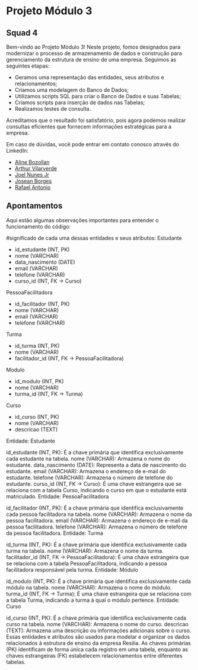 # Projeto Módulo 3

## Squad 4

Bem-vindo ao Projeto Módulo 3! Neste projeto, fomos designados para modernizar o processo de armazenamento de dados e construção para gerenciamento da estrutura de ensino de uma empresa. Seguimos as seguintes etapas:

- Geramos uma representação das entidades, seus atributos e relacionamentos;
- Criamos uma modelagem do Banco de Dados;
- Utilizamos scripts SQL para criar o Banco de Dados e suas Tabelas;
- Criamos scripts para inserção de dados nas Tabelas;
- Realizamos testes de consulta.

Acreditamos que o resultado foi satisfatório, pois agora podemos realizar consultas eficientes que fornecem informações estratégicas para a empresa.

Em caso de dúvidas, você pode entrar em contato conosco através do LinkedIn:

- [Aline Bozollan](https://www.linkedin.com/in/alinebozollan/)
- [Arthur Vilarverde](https://www.linkedin.com/in/arthur-vilarverde-dataanalytics-webdev/)
- [Joel Nunes Jr](https://www.linkedin.com/in/joel-nunes-jr-0883b2265/)
- [Josean Borges](https://www.linkedin.com/in/joseanplborges/)
- [Rafael Antonio](https://www.linkedin.com/in/rafael-antonio-759a04241/)

## Apontamentos

Aqui estão algumas observações importantes para entender o funcionamento do código:

#significado de cada uma dessas entidades e seus atributos:
 Estudante
- id_estudante (INT, PK)
- nome (VARCHAR)
- data_nascimento (DATE)
- email (VARCHAR)
- telefone (VARCHAR)
- curso_id (INT, FK -> Curso)

PessoaFacilitadora
- id_facilitador (INT, PK)
- nome (VARCHAR)
- email (VARCHAR)
- telefone (VARCHAR)

Turma
- id_turma (INT, PK)
- nome (VARCHAR)
- facilitador_id (INT, FK -> PessoaFacilitadora)

Modulo
- id_modulo (INT, PK)
- nome (VARCHAR)
- turma_id (INT, FK -> Turma)

Curso
- id_curso (INT, PK)
- nome (VARCHAR)
- descricao (TEXT)

Entidade: Estudante

id_estudante (INT, PK): É a chave primária que identifica exclusivamente cada estudante na tabela.
nome (VARCHAR): Armazena o nome do estudante.
data_nascimento (DATE): Representa a data de nascimento do estudante.
email (VARCHAR): Armazena o endereço de e-mail do estudante.
telefone (VARCHAR): Armazena o número de telefone do estudante.
curso_id (INT, FK -> Curso): É uma chave estrangeira que se relaciona com a tabela Curso, indicando o curso em que o estudante está matriculado.
Entidade: PessoaFacilitadora

id_facilitador (INT, PK): É a chave primária que identifica exclusivamente cada pessoa facilitadora na tabela.
nome (VARCHAR): Armazena o nome da pessoa facilitadora.
email (VARCHAR): Armazena o endereço de e-mail da pessoa facilitadora.
telefone (VARCHAR): Armazena o número de telefone da pessoa facilitadora.
Entidade: Turma

id_turma (INT, PK): É a chave primária que identifica exclusivamente cada turma na tabela.
nome (VARCHAR): Armazena o nome da turma.
facilitador_id (INT, FK -> PessoaFacilitadora): É uma chave estrangeira que se relaciona com a tabela PessoaFacilitadora, indicando a pessoa facilitadora responsável pela turma.
Entidade: Módulo

id_modulo (INT, PK): É a chave primária que identifica exclusivamente cada módulo na tabela.
nome (VARCHAR): Armazena o nome do módulo.
turma_id (INT, FK -> Turma): É uma chave estrangeira que se relaciona com a tabela Turma, indicando a turma à qual o módulo pertence.
Entidade: Curso

id_curso (INT, PK): É a chave primária que identifica exclusivamente cada curso na tabela.
nome (VARCHAR): Armazena o nome do curso.
descricao (TEXT): Armazena uma descrição ou informações adicionais sobre o curso.
Essas entidades e atributos são usados para modelar e organizar os dados relacionados à estrutura de ensino da empresa Resilia. As chaves primárias (PK) identificam de forma única cada registro em uma tabela, enquanto as chaves estrangeiras (FK) estabelecem relacionamentos entre diferentes tabelas.
